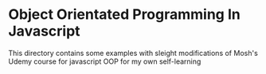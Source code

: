 # Object Orientated Programming In Javascript

This directory contains some examples with sleight modifications of Mosh's Udemy course for javascript OOP for my own self-learning
